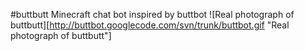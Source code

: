 #buttbutt
Minecraft chat bot inspired by buttbot
![Real photograph of buttbutt][http://buttbot.googlecode.com/svn/trunk/buttbot.gif "Real photograph of buttbutt"]

